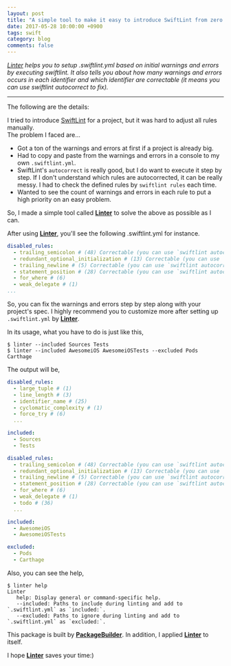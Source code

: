 ```yaml
---
layout: post
title: "A simple tool to make it easy to introduce SwiftLint from zero especially for a new project."
date: 2017-05-28 10:00:00 +0900
tags: swift
category: blog
comments: false
---
```


*[Linter](https://github.com/pixyzehn/Linter) helps you to setup .swiftlint.yml based on initial warnings and errors by executing swiftlint. It also tells you about how many warnings and errors occurs in each identifier and which identifier are correctable (it means you can use swiftlint autocorrect to fix).*

---
The following are the details:

I tried to introduce [SwiftLint](https://github.com/realm/SwiftLint) for a project, but it was hard to adjust all rules manually.  
The problem I faced are...

- Got a ton of the warnings and errors at first if a project is already big.
- Had to copy and paste from the warnings and errors in a console to my own `.swiftlint.yml`.
- SwiftLint's `autocorrect` is really good, but I do want to execute it step by step. If I don't understand which rules are autocorrected, it can be really messy. I had to check the defined rules by `swiftlint rules` each time.
- Wanted to see the count of warnings and errors in each rule to put a high priority on an easy problem.

So, I made a simple tool called **[Linter](https://github.com/pixyzehn/Linter)** to solve the above as possible as I can.

After using **[Linter](https://github.com/pixyzehn/Linter)**, you'll see the following .swiftlint.yml for instance.

```yaml
disabled_rules:
  - trailing_semicolon # (48) Correctable (you can use `swiftlint autocorrect` to fix)
  - redundant_optional_initialization # (13) Correctable (you can use `swiftlint autocorrect` to fix)
  - trailing_newline # (5) Correctable (you can use `swiftlint autocorrect` to fix)
  - statement_position # (28) Correctable (you can use `swiftlint autocorrect` to fix)
  - for_where # (6)
  - weak_delegate # (1)
...
```

So, you can fix the warnings and errors step by step along with your project's spec. I highly recommend you to customize more after setting up `.swiftlint.yml` by **[Linter](https://github.com/pixyzehn/Linter)**.

In its usage, what you have to do is just like this,

```console
$ linter --included Sources Tests
$ linter --included AwesomeiOS AwesomeiOSTests --excluded Pods Carthage
```

The output will be,

```yaml
disabled_rules:
  - large_tuple # (1)
  - line_length # (3)
  - identifier_name # (25)
  - cyclomatic_complexity # (1)
  - force_try # (6)
  ...

included:
  - Sources
  - Tests
```

```yaml
disabled_rules:
  - trailing_semicolon # (48) Correctable (you can use `swiftlint autocorrect` to fix)
  - redundant_optional_initialization # (13) Correctable (you can use `swiftlint autocorrect` to fix)
  - trailing_newline # (5) Correctable (you can use `swiftlint autocorrect` to fix)
  - statement_position # (28) Correctable (you can use `swiftlint autocorrect` to fix)
  - for_where # (6)
  - weak_delegate # (1)
  - todo # (36)
  ...

included:
  - AwesomeiOS
  - AwesomeiOSTests

excluded:
  - Pods
  - Carthage
```

Also, you can see the help,

```console
$ linter help
Linter
   help: Display general or command-specific help.
   --included: Paths to include during linting and add to `.swiftlint.yml` as `included:`.
   --excluded: Paths to ignore during linting and add to `.swiftlint.yml` as `excluded:`.
```

This package is built by **[PackageBuilder](https://github.com/pixyzehn/PackageBuilder)**. In addition, I applied **[Linter](https://github.com/pixyzehn/Linter)** to itself.

I hope **[Linter](https://github.com/pixyzehn/Linter)** saves your time:)
